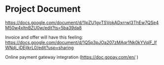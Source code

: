 # Project Document
https://docs.google.com/document/d/1IpZU1gvTSVokADxrrwI3ThEw7QSe4M50w4xltnBZU0w/edit?ts=5ba39da8

Invoice and offer will have this feeling: https://docs.google.com/document/d/1Q5p3pJOa207zMAqr1Nk0kYVqlF_lfWNdj_jDEjlkrL0/edit?usp=sharing

Online payment gateway integration (https://doc.gopay.com/en/ )
